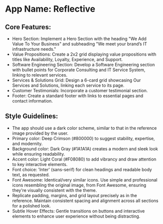 # **App Name**: Reflective

## Core Features:

- Hero Section: Implement a Hero Section with the heading "We Add Value To Your Business" and subheading "We meet your brand’s IT infrastructure needs."
- Value Propositions: Create a 2x2 grid displaying value propositions with titles like Availability, Loyalty, Experience, and Support.
- Software Engineering Section: Develop a Software Engineering section with bullet points for Corporate Consulting and IT Service System, linking to relevant services.
- Services & Solutions Grid: Design a 6-card grid showcasing Our Services and Solutions, linking each service to its page.
- Customer Testimonials: Incorporate a customer testimonial section.
- Footer: Create a standard footer with links to essential pages and contact information.

## Style Guidelines:

- The app should use a dark color scheme, similar to that in the reference image provided by the user.
- Primary color:  Deep Crimson (#800000) to suggest stability, expertise, and modernity.
- Background color: Dark Gray (#1A1A1A) creates a modern and sleek look while ensuring readability.
- Accent color: Light Coral (#F08080) to add vibrancy and draw attention to key interactive elements.
- Font choice: 'Inter' (sans-serif) for clean headings and readable body text, as requested.
- Font Awesome: Identical/very similar icons. Use simple and professional icons resembling the original image, from Font Awesome, ensuring they're visually consistent with the theme.
- Replicate padding, margins, and grid layout precisely as in the reference. Maintain consistent spacing and alignment across all sections for a polished look.
- Subtle Hover Effects: Gentle transitions on buttons and interactive elements to enhance user experience without being distracting.